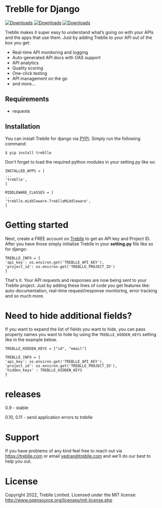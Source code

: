 # Treblle for Django

[![Downloads](https://pepy.tech/badge/treblle)](https://pepy.tech/project/treblle)
[![Downloads](https://pepy.tech/badge/treblle/month)](https://pepy.tech/project/treblle)
[![Downloads](https://pepy.tech/badge/treblle/week)](https://pepy.tech/project/treblle)

Treblle makes it super easy to understand what’s going on with your APIs and the apps that use them. Just by adding Treblle to your API out of the box you get:

- Real-time API monitoring and logging
- Auto-generated API docs with OAS support
- API analytics
- Quality scoring
- One-click testing
- API management on the go
- and more...

## Requirements

- requests

## Installation

You can install Treblle for django via [PYPi](https://pypi.org/). Simply run the following command:

```shell
$ pip install treblle
```

Don't forget to load the required python modules in your setting.py like so:

```
INSTALLED_APPS = [ 
...
'treblle',
]
```

```
MIDDLEWARE_CLASSES = [
...
'treblle.middleware.TreblleMiddleware',
]
```

# Getting started

Next, create a FREE account on [Treblle](https://treblle.com) to get an API key and Project ID. After you have those simply initialize Treblle in your **setting.py** file like so for django:

```
TREBLLE_INFO = {
'api_key': os.environ.get('TREBLLE_API_KEY'),
'project_id': os.environ.get('TREBLLE_PROJECT_ID')
}
```
That's it. Your API requests and responses are now being sent to your Treblle project. Just by adding these lines of code you get features like: auto-documentation, real-time request/response monitoring, error tracking and so much more.


# Need to hide additional fields?


If you want to expand the list of fields you want to hide, you can pass property names you want to hide by using the `TREBLLE_HIDDEN_KEYS` setting like in the example below.

```
TREBLLE_HIDDEN_KEYS = ["id", "email"]
```

```
TREBLLE_INFO = {
'api_key': os.environ.get('TREBLLE_API_KEY'),
'project_id': os.environ.get('TREBLLE_PROJECT_ID'),
'hidden_keys' : TREBLLE_HIDDEN_KEYS
}
```


# releases
0.9 - stable

0.10, 0.11 - send application errors to treblle

# Support

If you have problems of any kind feel free to reach out via <https://treblle.com> or email vedran@treblle.com and we'll do our best to help you out.

# License

Copyright 2022, Treblle Limited. Licensed under the MIT license:
http://www.opensource.org/licenses/mit-license.php

